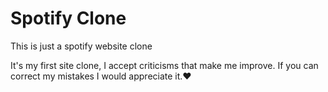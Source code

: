 # Spotify Clone
This is just a spotify website clone

It's my first site clone, I accept criticisms that make me improve.
If you can correct my mistakes I would appreciate it.❤️
